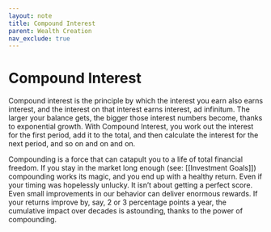 ```yaml
---
layout: note
title: Compound Interest
parent: Wealth Creation
nav_exclude: true
---
```


# Compound Interest

Compound interest is the principle by which the interest you earn also earns interest, and the interest on that interest earns interest, ad infinitum. The larger your balance gets, the bigger those interest numbers become, thanks to exponential growth. With Compound Interest, you work out the interest for the first period, add it to the total, and then calculate the interest for the next period, and so on and on and on.

Compounding is a force that can catapult you to a life of total financial freedom. If you stay in the market long enough (see: [[Investment Goals]]) compounding works its magic, and you end up with a healthy return. Even if your timing was hopelessly unlucky. It isn’t about getting a perfect score. Even small improvements in our behavior can deliver enormous rewards. If your returns improve by, say, 2 or 3 percentage points a year, the cumulative impact over decades is astounding, thanks to the power of compounding.
